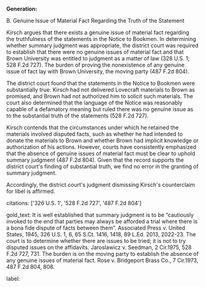 **Generation:**

B. Genuine Issue of Material Fact Regarding the Truth of the Statement

Kirsch argues that there exists a genuine issue of material fact regarding the truthfulness of the statements in the Notice to Bookmen. In determining whether summary judgment was appropriate, the district court was required to establish that there were no genuine issues of material fact and that Brown University was entitled to judgment as a matter of law (328 U.S. 1; 528 F.2d 727). The burden of proving the nonexistence of any genuine issue of fact lay with Brown University, the moving party (487 F.2d 804).

The district court found that the statements in the Notice to Bookmen were substantially true: Kirsch had not delivered Lovecraft materials to Brown as promised, and Brown had not authorized him to solicit such materials. The court also determined that the language of the Notice was reasonably capable of a defamatory meaning but ruled there was no genuine issue as to the substantial truth of the statements (528 F.2d 727).

Kirsch contends that the circumstances under which he retained the materials involved disputed facts, such as whether he had intended to donate the materials to Brown and whether Brown had implicit knowledge or authorization of his actions. However, courts have consistently emphasized that the absence of genuine issues of material fact must be clear to uphold summary judgment (487 F.2d 804). Given that the record supports the district court's finding of substantial truth, we find no error in the granting of summary judgment.

Accordingly, the district court's judgment dismissing Kirsch's counterclaim for libel is affirmed.

citations: ['326 U.S. 1', '528 F.2d 727', '487 F.2d 804']

gold_text: It is well established that summary judgment is to be “cautiously invoked to the end that parties may always be afforded a trial where there is a bona fide dispute of facts between them”. Associated Press v. United States, 1945, 326 U.S. 1, 6, 65 S.Ct. 1416, 1418, 89 L.Ed. 2013, 2022-23. The court is to determine whether there are issues to be tried; it is not to try disputed issues on the affidavits. Jaroslawicz v. Seedman, 2 Cir.1975, 528 F.2d 727, 731. The burden is on the moving party to establish the absence of any genuine issues of material fact. Rose v. Bridgeport Brass Co., 7 Cir.1973, 487 F.2d 804, 808.

label: 